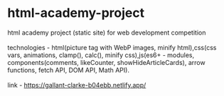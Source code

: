 # html-academy-project

html academy project (static site) for web development competition
<br>
<br>
technologies - html(picture tag with WebP images, minify html),css(css vars, animations, clamp(), calc(), minify css),js(es6+ - modules, components(comments, likeCounter, showHideArticleCards), arrow functions, fetch API, DOM API, Math API).
<br>
<br>
link - https://gallant-clarke-b04ebb.netlify.app/
